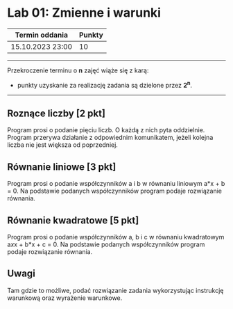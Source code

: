 # Lab 01: Zmienne i warunki

| Termin oddania | Punkty     |
|----------------|:-----------|
|    15.10.2023 23:00 |   10        |

--- 
Przekroczenie terminu o **n** zajęć wiąże się z karą:
- punkty uzyskanie za realizację zadania są dzielone przez **2<sup>n</sup>**.

--- 
## Roznące liczby [2 pkt]
Program prosi o podanie pięciu liczb. O każdą z nich pyta oddzielnie. 
Program przerywa działanie z odpowiednim komunikatem, jeżeli kolejna liczba nie jest większa od poprzedniej.

## Równanie liniowe [3 pkt]
Program prosi o podanie współczynników a i b w równaniu liniowym a*x + b = 0.
Na podstawie podanych współczynników program podaje rozwiązanie równania.

## Równanie kwadratowe [5 pkt]
Program prosi o podanie współczynników a, b i c w równaniu kwadratowym a*x*x + b*x + c = 0.
Na podstawie podanych współczynników program podaje rozwiązanie równania.

## Uwagi
Tam gdzie to możliwe, podać rozwiązanie zadania wykorzystując instrukcję warunkową oraz wyrażenie warunkowe.
